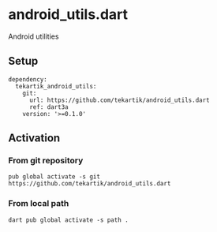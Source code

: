 # android_utils.dart

Android utilities

## Setup

```
dependency:
  tekartik_android_utils:
    git:
      url: https://github.com/tekartik/android_utils.dart
      ref: dart3a
    version: '>=0.1.0'
``` 
## Activation

### From git repository

```
pub global activate -s git https://github.com/tekartik/android_utils.dart
```

### From local path

```
dart pub global activate -s path .
```